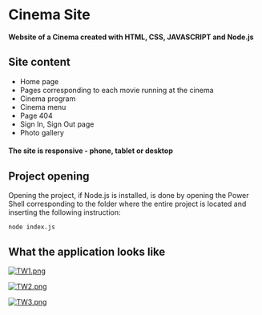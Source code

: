 # Cinema Site
**Website of a Cinema created with HTML, CSS, JAVASCRIPT and Node.js**

## Site content
* Home page
* Pages corresponding to each movie running at the cinema
* Cinema program
* Cinema menu
* Page 404
* Sign In, Sign Out page
* Photo gallery

#### The site is responsive - phone, tablet or desktop

## Project opening
Opening the project, if Node.js is installed, is done by opening the Power Shell corresponding to the folder where the entire project is located and inserting the following instruction: 
```
node index.js
```

## What the application looks like

[![TW1.png](https://i.postimg.cc/3xW3P1TH/TW1.png)](https://postimg.cc/fVn4dxyH)

[![TW2.png](https://i.postimg.cc/MK3SbBj3/TW2.png)](https://postimg.cc/bsnWqsg1)

[![TW3.png](https://i.postimg.cc/QdRZvrmp/TW3.png)](https://postimg.cc/NK7nrSWM)
